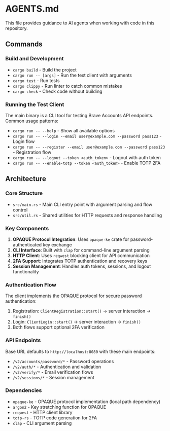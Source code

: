 # AGENTS.md

This file provides guidance to AI agents when working with code in this repository.

## Commands

### Build and Development
- `cargo build` - Build the project
- `cargo run -- [args]` - Run the test client with arguments
- `cargo test` - Run tests
- `cargo clippy` - Run linter to catch common mistakes
- `cargo check` - Check code without building

### Running the Test Client
The main binary is a CLI tool for testing Brave Accounts API endpoints. Common usage patterns:
- `cargo run -- --help` - Show all available options
- `cargo run -- --login --email user@example.com --password pass123` - Login flow
- `cargo run -- --register --email user@example.com --password pass123` - Registration flow
- `cargo run -- --logout --token <auth_token>` - Logout with auth token
- `cargo run -- --enable-totp --token <auth_token>` - Enable TOTP 2FA

## Architecture

### Core Structure
- `src/main.rs` - Main CLI entry point with argument parsing and flow control
- `src/util.rs` - Shared utilities for HTTP requests and response handling

### Key Components
1. **OPAQUE Protocol Integration**: Uses `opaque-ke` crate for password-authenticated key exchange
2. **CLI Interface**: Built with `clap` for command-line argument parsing
3. **HTTP Client**: Uses `reqwest` blocking client for API communication
4. **2FA Support**: Integrates TOTP authentication and recovery keys
5. **Session Management**: Handles auth tokens, sessions, and logout functionality

### Authentication Flow
The client implements the OPAQUE protocol for secure password authentication:
1. Registration: `ClientRegistration::start()` → server interaction → `finish()`
2. Login: `ClientLogin::start()` → server interaction → `finish()`
3. Both flows support optional 2FA verification

### API Endpoints
Base URL defaults to `http://localhost:8080` with these main endpoints:
- `/v2/accounts/password/*` - Password operations
- `/v2/auth/*` - Authentication and validation
- `/v2/verify/*` - Email verification flows
- `/v2/sessions/*` - Session management

### Dependencies
- `opaque-ke` - OPAQUE protocol implementation (local path dependency)
- `argon2` - Key stretching function for OPAQUE
- `reqwest` - HTTP client library
- `totp-rs` - TOTP code generation for 2FA
- `clap` - CLI argument parsing